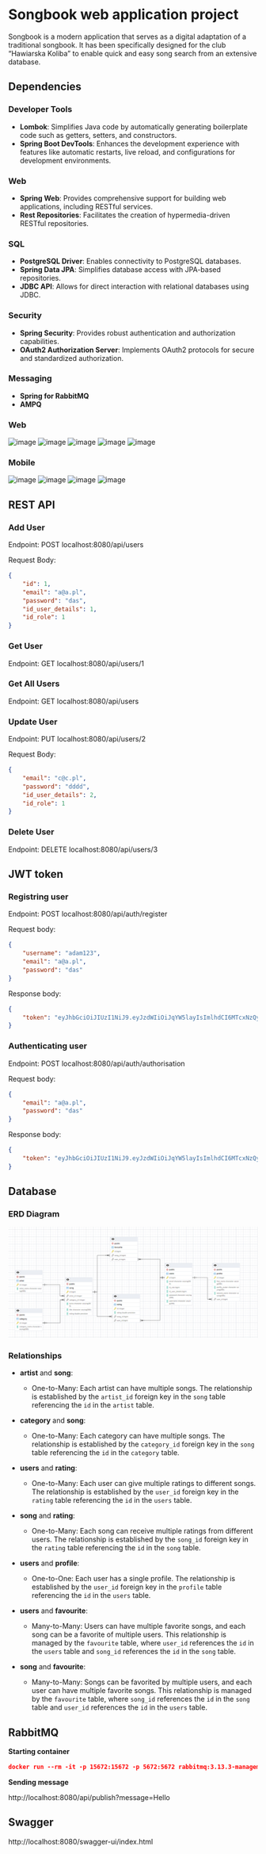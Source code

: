 # Songbook web application project

Songbook is a modern application that serves as a digital adaptation of a traditional songbook. It has been specifically designed for the club “Hawiarska Koliba” to enable quick and easy song search from an extensive database.

## Dependencies

### Developer Tools

- **Lombok**: Simplifies Java code by automatically generating boilerplate code such as getters, setters, and constructors.
- **Spring Boot DevTools**: Enhances the development experience with features like automatic restarts, live reload, and configurations for development environments.

### Web

- **Spring Web**: Provides comprehensive support for building web applications, including RESTful services.
- **Rest Repositories**: Facilitates the creation of hypermedia-driven RESTful repositories.

### SQL

- **PostgreSQL Driver**: Enables connectivity to PostgreSQL databases.
- **Spring Data JPA**: Simplifies database access with JPA-based repositories.
- **JDBC API**: Allows for direct interaction with relational databases using JDBC.

### Security

- **Spring Security**: Provides robust authentication and authorization capabilities.
- **OAuth2 Authorization Server**: Implements OAuth2 protocols for secure and standardized authorization.

### Messaging
- **Spring for RabbitMQ**
- **AMPQ**

### Web
![image](https://github.com/przemekdan1/Songbook/assets/101727232/78061b24-fba8-4522-a02d-2fbbb90ad05c)
![image](https://github.com/przemekdan1/Songbook/assets/101727232/f1ecaf2d-5f31-4ced-a0c6-f1c1d27940bb)
![image](https://github.com/przemekdan1/Songbook/assets/101727232/31bad21e-1f31-423d-840c-dfabb897b1bf)
![image](https://github.com/przemekdan1/Songbook/assets/101727232/2c98994c-c8a3-4f69-9eb1-633bf0236a6b)
![image](https://github.com/przemekdan1/Songbook/assets/101727232/43e7376d-d7f9-4111-87c6-ad55b25c3a04)

### Mobile
![image](https://github.com/przemekdan1/Songbook/assets/101727232/69a2d567-406e-4c8d-a292-df2b45dc403a)
![image](https://github.com/przemekdan1/Songbook/assets/101727232/68774b17-1335-4869-8c59-ee7049fc7846)
![image](https://github.com/przemekdan1/Songbook/assets/101727232/183b77d4-8838-4706-9754-21a6aecd5982)
![image](https://github.com/przemekdan1/Songbook/assets/101727232/9771996f-dd8f-4843-b30a-c8b2cfa0a817)

## REST API

### Add User

Endpoint: POST localhost:8080/api/users

Request Body:

```json
{
    "id": 1,
    "email": "a@a.pl",
    "password": "das",
    "id_user_details": 1,
    "id_role": 1
}
```
### Get User
Endpoint: GET localhost:8080/api/users/1

### Get All Users
Endpoint: GET localhost:8080/api/users

### Update User
Endpoint: PUT localhost:8080/api/users/2

Request Body:

```JSON
{
    "email": "c@c.pl",
    "password": "dddd",
    "id_user_details": 2,
    "id_role": 1
}
```
### Delete User
Endpoint: DELETE localhost:8080/api/users/3

## JWT token

### Registring user

Endpoint: POST localhost:8080/api/auth/register

Request body:

```json
{
    "username": "adam123",
    "email": "a@a.pl",
    "password": "das"
}
```

Response body:
```json
{
    "token": "eyJhbGciOiJIUzI1NiJ9.eyJzdWIiOiJqYW5layIsImlhdCI6MTcxNzQyMjU3NywiZXhwIjoxNzE3NDI0MDE3fQ.6LZbGDWVnHLSgzKCiettfaue4eV6Rtywmn9NZDZbATU"
}
```

### Authenticating user

Endpoint: POST localhost:8080/api/auth/authorisation

Request body:

```json
{
    "email": "a@a.pl",
    "password": "das"
}
```

Response body:
```json
{
    "token": "eyJhbGciOiJIUzI1NiJ9.eyJzdWIiOiJqYW5layIsImlhdCI6MTcxNzQyMjU3NywiZXhwIjoxNzE3NDI0MDE3fQ.6LZbGDWVnHLSgzKCiettfaue4eV6Rtywmn9NZDZbATU"
}
```


## Database

### ERD Diagram

![alt text](image.png)


### Relationships

- **artist** and **song**:
  - One-to-Many: Each artist can have multiple songs. The relationship is established by the `artist_id` foreign key in the `song` table referencing the `id` in the `artist` table.

- **category** and **song**:
  - One-to-Many: Each category can have multiple songs. The relationship is established by the `category_id` foreign key in the `song` table referencing the `id` in the `category` table.

- **users** and **rating**:
  - One-to-Many: Each user can give multiple ratings to different songs. The relationship is established by the `user_id` foreign key in the `rating` table referencing the `id` in the `users` table.

- **song** and **rating**:
  - One-to-Many: Each song can receive multiple ratings from different users. The relationship is established by the `song_id` foreign key in the `rating` table referencing the `id` in the `song` table.

- **users** and **profile**:
  - One-to-One: Each user has a single profile. The relationship is established by the `user_id` foreign key in the `profile` table referencing the `id` in the `users` table.

- **users** and **favourite**:
  - Many-to-Many: Users can have multiple favorite songs, and each song can be a favorite of multiple users. This relationship is managed by the `favourite` table, where `user_id` references the `id` in the `users` table and `song_id` references the `id` in the `song` table.

- **song** and **favourite**:
  - Many-to-Many: Songs can be favorited by multiple users, and each user can have multiple favorite songs. This relationship is managed by the `favourite` table, where `song_id` references the `id` in the `song` table and `user_id` references the `id` in the `users` table.


## RabbitMQ

**Starting container**
```json
docker run --rm -it -p 15672:15672 -p 5672:5672 rabbitmq:3.13.3-management
```

**Sending message**

http://localhost:8080/api/publish?message=Hello



## Swagger


http://localhost:8080/swagger-ui/index.html
